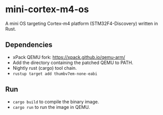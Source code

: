 # mini-cortex-m4-os
A mini OS targeting Cortex-m4 platform (STM32F4-Discovery) written in Rust.

## Dependencies
- xPack QEMU fork: https://xpack.github.io/qemu-arm/
- Add the directory containing the patched QEMU to PATH.
- Nightly rust (cargo) tool chain.
- `rustup target add thumbv7em-none-eabi`

## Run
- `cargo build` to compile the binary image.
- `cargo run` to run the image in QEMU.
